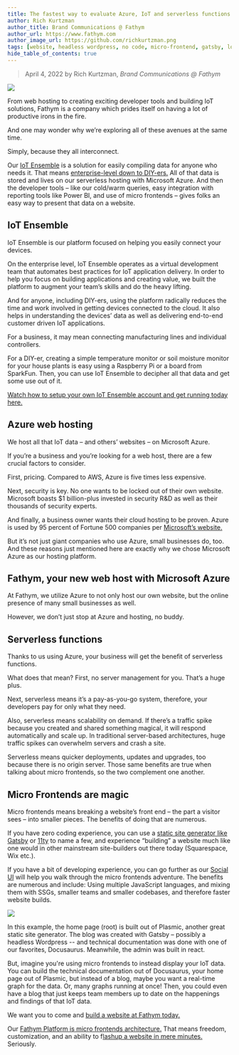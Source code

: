 ```yaml
---
title: The fastest way to evaluate Azure, IoT and serverless functions
author: Rich Kurtzman
author_title: Brand Communications @ Fathym
author_url: https://www.fathym.com
author_image_url: https://github.com/richkurtzman.png
tags: [website, headless wordpress, no code, micro-frontend, gatsby, low code]
hide_table_of_contents: true
---
```


> April 4, 2022 by Rich Kurtzman, _Brand Communications @ Fathym_

![](https://www.fathym.com/img/iotensemblegraphic.png)

From web hosting to creating exciting developer tools and building IoT solutions, Fathym is a company which prides itself on having a lot of productive irons in the fire.  

And one may wonder why we’re exploring all of these avenues at the same time.  

Simply, because they all interconnect.  

Our [IoT Ensemble](https://www.fathym.com/iot) is a solution for easily compiling data for anyone who needs it. That means [enterprise-level down to DIY-ers.](https://www.fathym.com/iot/blog/blogs/2021/august/2021-08-04-get-to-know-iot-ensemble) All of that data is stored and lives on our serverless hosting with Microsoft Azure. And then the developer tools – like our cold/warm queries, easy integration with reporting tools like Power BI, and use of micro frontends – gives folks an easy way to present that data on a website.  

## IoT Ensemble  

IoT Ensemble is our platform focused on helping you easily connect your devices.  

On the enterprise level, IoT Ensemble operates as a virtual development team that automates best practices for IoT application delivery. In order to help you focus on building applications and creating value, we built the platform to augment your team’s skills and do the heavy lifting. 

And for anyone, including DIY-ers, using the platform radically reduces the time and work involved in getting devices connected to the cloud. It also helps in understanding the devices’ data as well as delivering end-to-end customer driven IoT applications. 

For a business, it may mean connecting manufacturing lines and individual controllers.  

For a DIY-er, creating a simple temperature monitor or soil moisture monitor for your house plants is easy using a Raspberry Pi or a board from SparkFun. Then, you can use IoT Ensemble to decipher all that data and get some use out of it.  

[Watch how to setup your own IoT Ensemble account and get running today here.](https://www.fathym.com/blog/articles/2022/june/2022-06-30-watch-iot-ensemble-overview)
## Azure web hosting 

We host all that IoT data – and others’ websites – on Microsoft Azure. 

If you’re a business and you’re looking for a web host, there are a few crucial factors to consider.  

First, pricing. Compared to AWS, Azure is five times less expensive.  

Next, security is key. No one wants to be locked out of their own website. Microsoft boasts $1 billion-plus invested in security R&D as well as their thousands of security experts.  

And finally, a business owner wants their cloud hosting to be proven. Azure is used by 95 percent of Fortune 500 companies per [Microsoft’s website.](https://azure.microsoft.com/en-us/overview/azure-vs-aws/)  

But it’s not just giant companies who use Azure, small businesses do, too. And these reasons just mentioned here are exactly why we chose Microsoft Azure as our hosting platform.  

## Fathym, your new web host with Microsoft Azure 

At Fathym, we utilize Azure to not only host our own website, but the online presence of many small businesses as well.  

However, we don’t just stop at Azure and hosting, no buddy. 

## Serverless functions 

Thanks to us using Azure, your business will get the benefit of serverless functions.  

What does that mean? First, no server management for you. That’s a huge plus.  

Next, serverless means it’s a pay-as-you-go system, therefore, your developers pay for only what they need.  

Also, serverless means scalability on demand. If there’s a traffic spike because you created and shared something magical, it will respond automatically and scale up. In traditional server-based architectures, huge traffic spikes can overwhelm servers and crash a site.  

Serverless means quicker deployments, updates and upgrades, too because there is no origin server. Those same benefits are true when talking about micro frontends, so the two complement one another. 

## Micro Frontends are magic 

Micro frontends means breaking a website’s front end – the part a visitor sees – into smaller pieces. The benefits of doing that are numerous.  

If you have zero coding experience, you can use a [static site generator like Gatsby](https://www.fathym.com/blog/articles/2022/march/2022-03-24-headless-wordpress-made-easy-with-gatsby) or [11ty](https://www.fathym.com/blog/articles/2022/march/2022-03-29-headless-wordpress-using-eleventy) to name a few, and experience “building” a website much like one would in other mainstream site-builders out there today (Squarespace, Wix etc.).  

If you have a bit of developing experience, you can go further as our [Social UI](https://www.fathym.com/blog/articles/2022/march/2022-03-02-introducing-fathyms-social-ui) will help you walk through the micro frontends adventure. The benefits are numerous and include: Using multiple JavaScript languages, and mixing them with SSGs, smaller teams and smaller codebases, and therefore faster website builds.  

![](https://www.fathym.com/img/MFERPlasmicGatsbyDocuReact.png)

In this example, the home page (root) is built out of Plasmic, another great static site generator. The blog was created with Gatsby – possibly a headless Wordpress -- and technical documentation was done with one of our favorites, Docusaurus. Meanwhile, the admin was built in react.  

But, imagine you're using micro frontends to instead display your IoT data. You can build the technical documentation out of Docusaurus, your home page out of Plasmic, but instead of a blog, maybe you want a real-time graph for the data. Or, many graphs running at once! Then, you could even have a blog that just keeps team members up to date on the happenings and findings of that IoT data.

We want you to come and [build a website at Fathym today.](https://www.fathym.com/dashboard)

Our [Fathym Platform is micro frontends architecture.](https://www.fathym.com/blog/articles/2022/march/2022-03-14-a-simple-micro-frontends-explainer) That means freedom, customization, and an ability to f[lashup a website in mere minutes.](https://www.fathym.com/blog/articles/2022/february/2022-02-18-flashup-buzz-word-or-brilliant-idea) Seriously.  